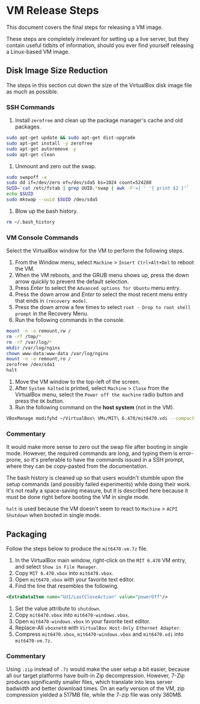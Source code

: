 # VM Release Steps

This document covers the final steps for releasing a VM image.

These steps are completely irrelevant for setting up a live server, but they
contain useful tidbits of information, should you ever find yourself releasing
a Linux-based VM image.


## Disk Image Size Reduction

The steps in this section cut down the size of the VirtualBox disk image file
as much as possible.


### SSH Commands

1. Install `zerofree` and clean up the package manager's cache and old
   packages.

```bash
sudo apt-get update && sudo apt-get dist-upgrade
sudo apt-get install -y zerofree
sudo apt-get autoremove -y
sudo apt-get clean
```

1. Unmount and zero out the swap.

```bash
sudo swapoff -a
sudo dd if=/dev/zero of=/dev/sda5 bs=1024 count=524288
SUID=`cat /etc/fstab | grep UUID.*swap | awk -F'=| ' '{ print $2 }'`
echo $SUID
sudo mkswap --uuid $SUID /dev/sda5
```

1. Blow up the bash history.

```bash
rm ~/.bash_history
```

### VM Console Commands

Select the VirtualBox window for the VM to perform the following steps.

1. From the Window menu, select `Machine` > `Insert Ctrl+Alt+Del` to reboot the
   VM.
1. When the VM reboots, and the GRUB menu shows up, press the down arrow
   quickly to prevent the default selection.
1. Press _Enter_ to select the `Advanced options for Ubuntu` menu entry.
1. Press the down arrow and _Enter_ to select the most recent menu entry that
   ends in `(recovery mode)`.
1. Press the down arrow a few times to select
   `root - Drop to root shell prompt` in the Recovery Menu.
1. Run the following commands in the console.

```bash
mount -n -o remount,rw /
rm -rf /tmp/*
rm -rf /var/log/*
mkdir /var/log/nginx
chown www-data:www-data /var/log/nginx
mount -n -o remount,ro /
zerofree /dev/sda1
halt
```

1. Move the VM window to the top-left of the screen.
1. After `System halted` is printed, select `Machine` > `Close` from the
   VirtualBox menu, select the `Power off the machine` radio button and press
   the `OK` button.
1. Run the following command on the __host system__ (not in the VM).

```bash
VBoxManage modifyhd ~/VirtualBox\ VMs/MIT\ 6.470/mit6470.vdi --compact
```

### Commentary

It would make more sense to zero out the swap file after booting in single
mode. However, the required commands are long, and typing them is error-prone,
so it's preferable to have the commands issued in a SSH prompt, where they can
be copy-pasted from the documentation.

The bash history is cleaned up so that users wouldn't stumble upon the setup
commands (and possibly failed experiments) while doing their work. It's not
really a space-saving measure, but it is described here because it must be done
right before booting the VM in single mode.

`halt` is used because the VM doesn't seem to react to `Machine` >
`ACPI Shutdown` when booted in single mode.


## Packaging

Follow the steps below to produce the `mit6470-vm.7z` file.

1. In the VirtualBox main window, right-click on the `MIT 6.470` VM entry, and
select `Show in File Manager`.
1. Copy `MIT 6.470.vbox` into `mit6470.vbox`.
1. Open `mit6470.vbox` with your favorite text editor.
1. Find the line that resembles the following.

```xml
<ExtraDataItem name="GUI/LastCloseAction" value="powerOff"/>
```

1. Set the value attribute to `shutdown`.
1. Copy `mit6470.vbox` into `mit6470-windows.vbox`.
1. Open `mit6470-windows.vbox` in your favorite text editor.
1. Replace-All `vboxnet0` with `VirtualBox Host-Only Ethernet Adapter`.
1. Compress `mit6470.vbox`, `mit6470-windows.vbox` and `mit6470.vdi` into
   `mit6470-vm.7z`.

### Commentary

Using `.zip` instead of `.7z` would make the user setup a bit easier, because
all our target platforms have built-in Zip decompression. However, 7-Zip
produces significantly smaller files, which translate into less server badwidth
and better download times. On an early version of the VM, zip compression
yielded a 517MB file, while the 7-zip file was only 360MB.


